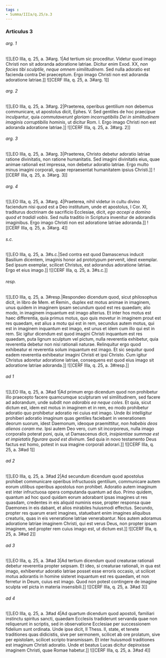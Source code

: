 ```yaml
---
tags : 
- Summa/IIIa/q.25/a.3
---
```


### Articulus 3

###### arg. 1
![[LEO IIIa, q. 25, a. 3#arg. 1|Ad tertium sic proceditur. Videtur quod imago Christi non sit adoranda adoratione latriae. Dicitur enim Exod. XX, *non facies tibi sculptile, neque omnem similitudinem*. Sed nulla adoratio est facienda contra Dei praeceptum. Ergo imago Christi non est adoranda adoratione latriae.]]
![[CERF IIIa, q. 25, a. 3#arg. 1]]

###### arg. 2
![[LEO IIIa, q. 25, a. 3#arg. 2|Praeterea, operibus gentilium non debemus communicare, ut apostolus dicit, Ephes. V. Sed gentiles de hoc praecipue inculpantur, quia *commutaverunt gloriam incorruptibilis Dei in similitudinem imaginis corruptibilis hominis*, ut dicitur Rom. I. Ergo imago Christi non est adoranda adoratione latriae.]]
![[CERF IIIa, q. 25, a. 3#arg. 2]]

###### arg. 3
![[LEO IIIa, q. 25, a. 3#arg. 3|Praeterea, Christo debetur adoratio latriae ratione divinitatis, non ratione humanitatis. Sed imagini divinitatis eius, quae animae rationali est impressa, non debetur adoratio latriae. Ergo multo minus imagini corporali, quae repraesentat humanitatem ipsius Christi.]]
![[CERF IIIa, q. 25, a. 3#arg. 3]]

###### arg. 4
![[LEO IIIa, q. 25, a. 3#arg. 4|Praeterea, nihil videtur in cultu divino faciendum nisi quod est a Deo institutum, unde et apostolus, I Cor. XI, traditurus doctrinam de sacrificio Ecclesiae, dicit, *ego accepi a domino quod et tradidi vobis*. Sed nulla traditio in Scriptura invenitur de adorandis imaginibus. Ergo imago Christi non est adoratione latriae adoranda.]]
![[CERF IIIa, q. 25, a. 3#arg. 4]]

###### s.c.
![[LEO IIIa, q. 25, a. 3#s.c.|Sed contra est quod Damascenus inducit Basilium dicentem, imaginis honor ad prototypum pervenit, idest exemplar. Sed ipsum exemplar, scilicet Christus, est adorandus adoratione latriae. Ergo et eius imago.]]
![[CERF IIIa, q. 25, a. 3#s.c.]]

###### resp.
![[LEO IIIa, q. 25, a. 3#resp.|Respondeo dicendum quod, sicut philosophus dicit, in libro de Mem. et Remin., duplex est motus animae in imaginem, unus quidem in imaginem ipsam secundum quod est res quaedam; alio modo, in imaginem inquantum est imago alterius. Et inter hos motus est haec differentia, quia primus motus, quo quis movetur in imaginem prout est res quaedam, est alius a motu qui est in rem, secundus autem motus, qui est in imaginem inquantum est imago, est unus et idem cum illo qui est in rem. Sic igitur dicendum est quod imagini Christi inquantum est res quaedam, puta lignum sculptum vel pictum, nulla reverentia exhibetur, quia reverentia debetur non nisi rationali naturae. Relinquitur ergo quod exhibeatur ei reverentia solum inquantum est imago. Et sic sequitur quod eadem reverentia exhibeatur imagini Christi et ipsi Christo. Cum igitur Christus adoretur adoratione latriae, consequens est quod eius imago sit adoratione latriae adoranda.]]
![[CERF IIIa, q. 25, a. 3#resp.]]

###### ad 1
![[LEO IIIa, q. 25, a. 3#ad 1|Ad primum ergo dicendum quod non prohibetur illo praecepto facere quamcumque sculpturam vel similitudinem, sed facere ad adorandum, unde subdit *non adorabis ea neque coles*. Et quia, sicut dictum est, idem est motus in imaginem et in rem, eo modo prohibetur adoratio quo prohibetur adoratio rei cuius est imago. Unde ibi intelligitur prohiberi adoratio imaginum quas gentiles faciebant in venerationem deorum suorum, idest Daemonum, ideoque praemittitur, *non habebis deos alienos coram me*. Ipsi autem Deo vero, cum sit incorporeus, nulla imago corporalis poterat poni, quia, ut Damascenus dicit, *insipientiae summae est et impietatis figurare quod est divinum*. Sed quia in novo testamento Deus factus est homo, potest in sua imagine corporali adorari.]]
![[CERF IIIa, q. 25, a. 3#ad 1]]

###### ad 2
![[LEO IIIa, q. 25, a. 3#ad 2|Ad secundum dicendum quod apostolus prohibet communicare operibus infructuosis gentilium, communicare autem eorum utilibus operibus apostolus non prohibet. Adoratio autem imaginum est inter infructuosa opera computanda quantum ad duo. Primo quidem, quantum ad hoc quod quidam eorum adorabant ipsas imagines ut res quasdam, credentes in eis aliquid numinis esse, propter responsa quae Daemones in eis dabant, et alios mirabiles huiusmodi effectus. Secundo, propter res quarum erant imagines, statuebant enim imagines aliquibus creaturis, quas in eis veneratione latriae venerabantur. Nos autem adoramus adoratione latriae imaginem Christi, qui est verus Deus, non propter ipsam imaginem, sed propter rem cuius imago est, ut dictum est.]]
![[CERF IIIa, q. 25, a. 3#ad 2]]

###### ad 3
![[LEO IIIa, q. 25, a. 3#ad 3|Ad tertium dicendum quod creaturae rationali debetur reverentia propter seipsam. Et ideo, si creaturae rationali, in qua est imago, exhiberetur adoratio latriae posset esse erroris occasio, ut scilicet motus adorantis in homine sisteret inquantum est res quaedam, et non ferretur in Deum, cuius est imago. Quod non potest contingere de imagine sculpta vel picta in materia insensibili.]]
![[CERF IIIa, q. 25, a. 3#ad 3]]

###### ad 4
![[LEO IIIa, q. 25, a. 3#ad 4|Ad quartum dicendum quod apostoli, familiari instinctu spiritus sancti, quaedam Ecclesiis tradiderunt servanda quae non reliquerunt in scriptis, sed in observatione Ecclesiae per successionem fidelium sunt ordinata. Unde ipse dicit, II Thess. II, state, et tenete traditiones quas didicistis, sive per sermonem, scilicet ab ore prolatum, sive per epistolam, scilicet scripto transmissam. Et inter huiusmodi traditiones est imaginum Christi adoratio. Unde et beatus Lucas dicitur depinxisse imaginem Christi, quae Romae habetur.]]
![[CERF IIIa, q. 25, a. 3#ad 4]]

